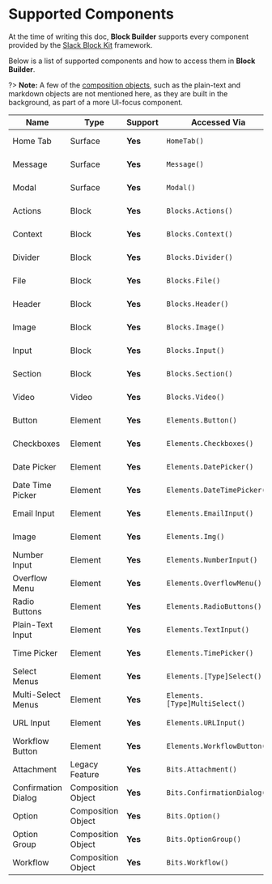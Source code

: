 # Supported Components

At the time of writing this doc, **Block Builder** supports every component provided by the [Slack Block Kit](https://api.slack.com/block-kit) framework.

Below is a list of supported components and how to access them in **Block Builder**. 

?> **Note:** A few of the [composition objects](https://api.slack.com/reference/block-kit/composition-objects), such as the plain-text and markdown objects are not mentioned here, as they are built in the background, as part of a more UI-focus component. 

| **Name**            | **Type**           | **Support**         | **Accessed Via**               | **Docs**    
|---------------------|--------------------|---------------------|--------------------------------|--------------
| Home Tab            | Surface            | **Yes**             | `HomeTab()`                    | [View Docs](/surfaces/home-tab.md)
| Message             | Surface            | **Yes**             | `Message()`                    | [View Docs](/surfaces/message.md)
| Modal               | Surface            | **Yes**             | `Modal()`                      | [View Docs](/surfaces/modal.md)
| Actions             | Block              | **Yes**             | `Blocks.Actions()`             | [View Docs](/blocks/actions.md)
| Context             | Block              | **Yes**             | `Blocks.Context()`             | [View Docs](/blocks/context.md)
| Divider             | Block              | **Yes**             | `Blocks.Divider()`             | [View Docs](/blocks/divider.md)
| File                | Block              | **Yes**             | `Blocks.File()`                | [View Docs](/blocks/file.md)
| Header              | Block              | **Yes**             | `Blocks.Header()`              | [View Docs](/blocks/header.md)
| Image               | Block              | **Yes**             | `Blocks.Image()`               | [View Docs](/blocks/image.md)
| Input               | Block              | **Yes**             | `Blocks.Input()`               | [View Docs](/blocks/input.md)
| Section             | Block              | **Yes**             | `Blocks.Section()`             | [View Docs](/blocks/section.md)
| Video               | Video              | **Yes**             | `Blocks.Video()`               | [View Docs](/blocks/video.md)
| Button              | Element            | **Yes**️             | `Elements.Button()`            | [View Docs](/elements/button.md)
| Checkboxes          | Element            | **Yes**             | `Elements.Checkboxes()`        | [View Docs](/elements/checkboxes.md)
| Date Picker         | Element            | **Yes**             | `Elements.DatePicker()`        | [View Docs](/elements/date-picker.md)
| Date Time Picker    | Element            | **Yes**             | `Elements.DateTimePicker()`    | [View Docs](/elements/date-time-picker.md)
| Email Input         | Element            | **Yes**             | `Elements.EmailInput()`        | [View Docs](/elements/email-input.md)
| Image               | Element            | **Yes**             | `Elements.Img()`               | [View Docs](/elements/img.md)
| Number Input        | Element            | **Yes**             | `Elements.NumberInput()`       | [View Docs](/elements/number-input.md)
| Overflow Menu       | Element            | **Yes**             | `Elements.OverflowMenu()`      | [View Docs](/elements/overflow-menu.md)
| Radio Buttons       | Element            | **Yes**             | `Elements.RadioButtons()`      | [View Docs](/elements/radio-buttons.md)
| Plain-Text Input    | Element            | **Yes**             | `Elements.TextInput()`         | [View Docs](/elements/text-input.md)
| Time Picker         | Element            | **Yes**             | `Elements.TimePicker()`        | [View Docs](/elements/timepicker.md)
| Select Menus        | Element            | **Yes**             | `Elements.[Type]Select()`      | 
| Multi-Select Menus  | Element            | **Yes**             | `Elements.[Type]MultiSelect()` |
| URL Input           | Element            | **Yes**             | `Elements.URLInput()`          | [View Docs](/elements/url-input.md)
| Workflow Button     | Element            | **Yes**             | `Elements.WorkflowButton()`          | [View Docs](/elements/workflow-button.md)
| Attachment          | Legacy Feature     | **Yes**             | `Bits.Attachment()`            | [View Docs](/bits/attachment.md)
| Confirmation Dialog | Composition Object | **Yes**             | `Bits.ConfirmationDialog()`    | [View Docs](/bits/confirmation-dialog.md)
| Option              | Composition Object | **Yes**             | `Bits.Option()`                | [View Docs](/bits/option.md)
| Option Group        | Composition Object | **Yes**             | `Bits.OptionGroup()`           | [View Docs](/bits/option-group.md)
| Workflow            | Composition Object | **Yes**             | `Bits.Workflow()`           | [View Docs](/bits/workflow.md)

